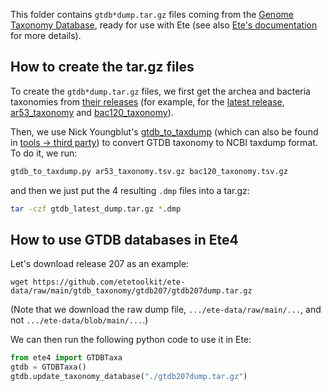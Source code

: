 This folder contains `gtdb*dump.tar.gz` files coming from the [Genome
Taxonomy Database](https://gtdb.ecogenomic.org/), ready for use with
Ete (see also [Ete's
documentation](https://etetoolkit.github.io/ete/tutorial/tutorial_taxonomy.html)
for more details).


## How to create the tar.gz files

To create the `gtdb*dump.tar.gz` files, we first get the archea and
bacteria taxonomies from [their releases](https://data.gtdb.ecogenomic.org/releases/)
(for example, for the [latest release](https://data.gtdb.ecogenomic.org/releases/latest),
[ar53_taxonomy](https://data.gtdb.ecogenomic.org/releases/latest/ar53_taxonomy.tsv.gz)
and
[bac120_taxonomy](https://data.gtdb.ecogenomic.org/releases/latest/bac120_taxonomy.tsv.gz)).

Then, we use Nick Youngblut's
[gtdb_to_taxdump](https://github.com/nick-youngblut/gtdb_to_taxdump)
(which can also be found in [tools -> third
party](https://gtdb.ecogenomic.org/tools)) to convert GTDB taxonomy to
NCBI taxdump format. To do it, we run:

```sh
gtdb_to_taxdump.py ar53_taxonomy.tsv.gz bac120_taxonomy.tsv.gz
```

and then we just put the 4 resulting `.dmp` files into a tar.gz:

```sh
tar -czf gtdb_latest_dump.tar.gz *.dmp
```


## How to use GTDB databases in Ete4

Let's download release 207 as an example:

```
wget https://github.com/etetoolkit/ete-data/raw/main/gtdb_taxonomy/gtdb207/gtdb207dump.tar.gz
```

(Note that we download the raw dump file, `.../ete-data/raw/main/...`,
and not `.../ete-data/blob/main/...`.)

We can then run the following python code to use it in Ete:

```py
from ete4 import GTDBTaxa
gtdb = GTDBTaxa()
gtdb.update_taxonomy_database("./gtdb207dump.tar.gz")
```

